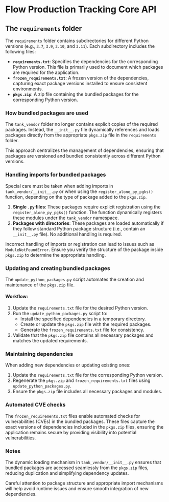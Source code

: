 # Flow Production Tracking Core API

## The `requirements` folder

The `requirements` folder contains subdirectories for different Python versions (e.g., `3.7`, `3.9`, `3.10`, and `3.11`). Each subdirectory includes the following files:

- **`requirements.txt`**: Specifies the dependencies for the corresponding Python version. This file is primarily used to document which packages are required for the application.
- **`frozen_requirements.txt`**: A frozen version of the dependencies, capturing exact package versions installed to ensure consistent environments.
- **`pkgs.zip`**: A zip file containing the bundled packages for the corresponding Python version.

### How bundled packages are used

The `tank_vendor` folder no longer contains explicit copies of the required packages. Instead, the `__init__.py` file dynamically references and loads packages directly from the appropriate `pkgs.zip` file in the `requirements` folder.

This approach centralizes the management of dependencies, ensuring that packages are versioned and bundled consistently across different Python versions.

### Handling imports for bundled packages

Special care must be taken when adding imports in `tank_vendor/__init__.py` or when using the `register_alone_py_pgks()` function, depending on the type of package added to the `pkgs.zip`.

1. **Single `.py` files**: These packages require explicit registration using the `register_alone_py_pgks()` function. The function dynamically registers these modules under the `tank_vendor` namespace.
2. **Packages with directories**: These packages are loaded automatically if they follow standard Python package structure (i.e., contain an `__init__.py` file). No additional handling is required.

Incorrect handling of imports or registration can lead to issues such as `ModuleNotFoundError`. Ensure you verify the structure of the package inside `pkgs.zip` to determine the appropriate handling.

### Updating and creating bundled packages

The `update_python_packages.py` script automates the creation and maintenance of the `pkgs.zip` file.

#### Workflow:

1. Update the `requirements.txt` file for the desired Python version.
2. Run the `update_python_packages.py` script to:
   - Install the specified dependencies in a temporary directory.
   - Create or update the `pkgs.zip` file with the required packages.
   - Generate the `frozen_requirements.txt` file for consistency.
3. Validate that the `pkgs.zip` file contains all necessary packages and matches the updated requirements.


### Maintaining dependencies

When adding new dependencies or updating existing ones:
1. Update the `requirements.txt` file for the corresponding Python version.
2. Regenerate the `pkgs.zip` and `frozen_requirements.txt` files using `update_python_packages.py`.
3. Ensure the `pkgs.zip` file includes all necessary packages and modules.

### Automated CVE checks

The `frozen_requirements.txt` files enable automated checks for vulnerabilities (CVEs) in the bundled packages. These files capture the exact versions of dependencies included in the `pkgs.zip` files, ensuring the application remains secure by providing visibility into potential vulnerabilities.

### Notes

The dynamic loading mechanism in `tank_vendor/__init__.py` ensures that bundled packages are accessed seamlessly from the `pkgs.zip` files, reducing duplication and simplifying dependency updates.

Careful attention to package structure and appropriate import mechanisms will help avoid runtime issues and ensure smooth integration of new dependencies.
